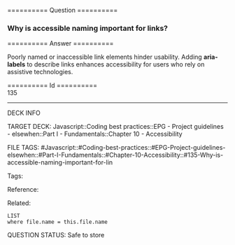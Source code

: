 ========== Question ==========  

### Why is accessible naming important for links?  

========== Answer ==========  

Poorly named or inaccessible link elements hinder usability. Adding **aria-labels** to describe links enhances accessibility for users who rely on assistive technologies.

========== Id ==========  
135

---

DECK INFO

TARGET DECK: Javascript::Coding best practices::EPG - Project guidelines - elsewhen::Part I - Fundamentals::Chapter 10 - Accessibility

FILE TAGS: #Javascript::#Coding-best-practices::#EPG-Project-guidelines-elsewhen::#Part-I-Fundamentals::#Chapter-10-Accessibility::#135-Why-is-accessible-naming-important-for-lin

Tags:

Reference:

Related:

```dataview
LIST
where file.name = this.file.name
```

QUESTION STATUS: Safe to store
